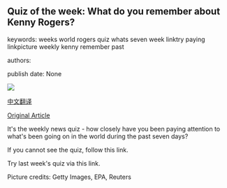 ## Quiz of the week: What do you remember about Kenny Rogers?

keywords: weeks world rogers quiz whats seven week linktry paying linkpicture weekly kenny remember past

authors: 

publish date: None

![](https://ichef.bbci.co.uk/news/1024/branded_news/13441/production/_111431987_gettyimages-458197851.jpg)

[中文翻译](Quiz%20of%20the%20week%3A%20What%20do%20you%20remember%20about%20Kenny%20Rogers%3F_zh.md)

[Original Article](https://www.bbc.com/news/world-52046462)

It's the weekly news quiz - how closely have you been paying attention to what's been going on in the world during the past seven days?

If you cannot see the quiz, follow this link.

Try last week's quiz via this link.

Picture credits: Getty Images, EPA, Reuters